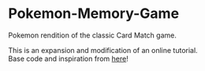 # Pokemon-Memory-Game
Pokemon rendition of the classic Card Match game.

This is an expansion and modification of an online tutorial.  
Base code and inspiration from [here](https://www.developphp.com/video/JavaScript/Memory-Game-Programming-Tutorial "Memory Game")!

